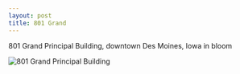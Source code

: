 ```yaml
---
layout: post
title: 801 Grand
---
```


801 Grand Principal Building, downtown Des Moines, Iowa in bloom

![801 Grand Principal Building](https://cdn.jasonsturges.com/photos/landscape/IMG_7375.jpg)
